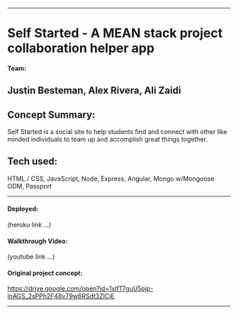 -----------------------------------------
# Self Started - A MEAN stack project collaboration helper app

#### Team:
Justin Besteman, Alex Rivera, Ali Zaidi
-----------------------------------------

## Concept Summary:
Self Started is a social site to help students find and connect with other like minded individuals to team up and accomplish great things together.

## Tech used:
HTML / CSS, JavaScript, Node, Express, Angular, Mongo w/Mongoose ODM, Passport

-----------------------------------------

#### Deployed:
(heroku link ...)

#### Walkthrough Video:
(youtube link ...)

#### Original project concept:
https://drive.google.com/open?id=1xlfT7guU5pjp-lnAGS_2sPPh2F48v79w6RSdt3ZlCjE

-----------------------------------------